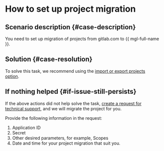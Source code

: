 # How to set up project migration



## Scenario description {#case-description}

You need to set up migration of projects from gitlab.com to {{ mgl-full-name }}.

## Solution {#case-resolution}

To solve this task, we recommend using the [import or export projects option](https://docs.gitlab.com/ee/user/project/settings/import_export.html).

## If nothing helped {#if-issue-still-persists}

If the above actions did not help solve the task, [create a request for technical support](https://console.cloud.yandex.ru/support?section=contact), and we will migrate the project for you.

Provide the following information in the request:

1. Application ID
2. Secret
3. Other desired parameters, for example, Scopes
4. Date and time for your project migration that suit you.